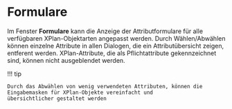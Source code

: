 # Formulare

Im Fenster **Formulare** kann die Anzeige der Attributformulare für alle verfügbaren XPlan-Objektarten angepasst werden.
Durch Wählen/Abwählen können einzelne Attribute in allen Dialogen, die ein Attributübersicht zeigen, entferent werden.
XPlan-Attribute, die als Pflichtattribute gekennzeichnet sind, können nicht ausgeblendet werden.

!!! tip

    Durch das Abwählen von wenig verwendeten Attributen, können die Eingabemasken für XPlan-Objekte vereinfacht und 
    übersichtlicher gestaltet werden